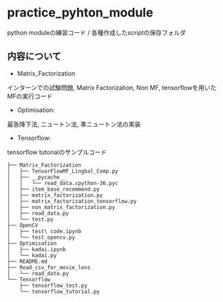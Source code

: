 # practice_pyhton_module
python moduleの練習コード / 各種作成したscriptの保存フォルダ

## 内容について

- Matrix_Factorization

インターンでの試験問題, Matrix Factorization, Non MF, tensorflowを用いたMFの実行コード

- Optimisation: 

最急降下法, ニュートン法, 準ニュートン法の実装

- Tensorflow:

tensorflow tutorialのサンプルコード

```
├── Matrix_Factorization
│   ├── TensorFlowMF_Lingbal_Comp.py
│   ├── __pycache__
│   │   └── read_data.cpython-36.pyc
│   ├── item_base_recommend.py
│   ├── matrix_factorization.py
│   ├── matrix_factorization_tensorflow.py
│   ├── non_matrix_factorization.py
│   ├── read_data.py
│   └── test.py
├── OpenCV
│   ├── test\ code.ipynb
│   └── test_opencv.py
├── Optimisation
│   ├── kadai.ipynb
│   └── kadai.py
├── README.md
├── Read_csv_for_movie_lens
│   └── read_data.py
└── Tensorflow
    ├── tensorflow_test.py
    └── tensorflow_tutorial.py
```
